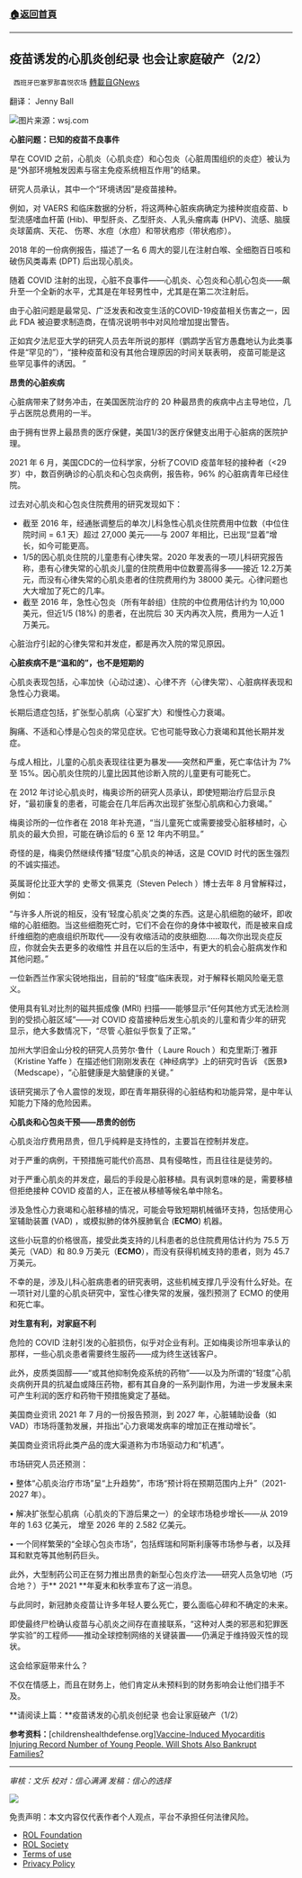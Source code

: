 ###  [:house:返回首頁](https://github.com/ourhimalayas/txt)
---


## 疫苗诱发的心肌炎创纪录 也会让家庭破产（2/2）
` 西班牙巴塞罗那喜悦农场` [轉載自GNews](https://gnews.org/zh-hans/1942774/)

翻译： Jenny Ball

![](https://assets.gnews.org/wp-content/uploads/2022/02/S1-JQ799_USVAX0_G_20210318125352.jpg)图片来源：wsj.com

**心脏问题：已知的疫苗不良事件**

早在 COVID 之前，心肌炎（心肌炎症）和心包炎（心脏周围组织的炎症）被认为是“外部环境触发因素与宿主免疫系统相互作用”的结果。

研究人员承认，其中一个“环境诱因”是疫苗接种。

例如，对 VAERS 和临床数据的分析，将这两种心脏疾病确定为接种炭疽疫苗、b 型流感嗜血杆菌 (Hib)、甲型肝炎、乙型肝炎、人乳头瘤病毒 (HPV)、流感、脑膜炎球菌病、天花、 伤寒、水痘（水痘）和带状疱疹（带状疱疹）。

2018 年的一份病例报告，描述了一名 6 周大的婴儿在注射白喉、全细胞百日咳和破伤风类毒素 (DPT) 后出现心肌炎。

随着 COVID 注射的出现，心脏不良事件——心肌炎、心包炎和心肌心包炎——飙升至一个全新的水平，尤其是在年轻男性中，尤其是在第二次注射后。

由于心脏问题是最常见、广泛发表和改变生活的COVID-19疫苗相关伤害之一，因此 FDA 被迫要求制造商，在情况说明书中对风险增加提出警告。

正如宾夕法尼亚大学的研究人员去年所说的那样（鹦鹉学舌官方愚蠢地认为此类事件是“罕见的”），“接种疫苗和没有其他合理原因的时间关联表明， 疫苗可能是这些罕见事件的诱因。 ”

**昂贵的心脏疾病**

心脏病带来了财务冲击，在美国医院治疗的 20 种最昂贵的疾病中占主导地位，几乎占医院总费用的一半。

由于拥有世界上最昂贵的医疗保健，美国1/3的医疗保健支出用于心脏病的医院护理。

2021 年 6 月，美国CDC的一位科学家，分析了COVID 疫苗年轻的接种者（&lt;29 岁）中，数百例确诊的心肌炎和心包炎病例，报告称，96% 的心脏病青年已经住院。

过去对心肌炎和心包炎住院费用的研究发现如下：

- 截至 2016 年，经通胀调整后的单次儿科急性心肌炎住院费用中位数（中位住院时间 = 6.1 天）超过 27,000 美元——与 2007 年相比，已出现“显着”增长，如今可能更高。
- 1/5的因心肌炎住院的儿童患有心律失常。2020 年发表的一项儿科研究报告称，患有心律失常的心肌炎儿童的住院费用中位数要高得多——接近 12.2万美元，而没有心律失常的心肌炎患者的住院费用约为 38000 美元。心律问题也大大增加了死亡的几率。
- 截至 2016 年，急性心包炎（所有年龄组）住院的中位费用估计约为 10,000 美元，但近1/5 (18%) 的患者，在出院后 30 天内再次入院，费用为一人近 1 万美元。


心脏治疗引起的心律失常和并发症，都是再次入院的常见原因。

**心脏疾病不是“温和的”，也不是短期的**

心肌炎表现包括，心率加快（心动过速）、心律不齐（心律失常）、心脏病样表现和急性心力衰竭。

长期后遗症包括，扩张型心肌病（心室扩大）和慢性心力衰竭。

胸痛、不适和心悸是心包炎的常见症状。它也可能导致心力衰竭和其他长期并发症。

与成人相比，儿童的心肌炎表现往往更为暴发——突然和严重，死亡率估计为 7% 至 15%。因心肌炎住院的儿童比因其他诊断入院的儿童更有可能死亡。

在 2012 年讨论心肌炎时，梅奥诊所的研究人员承认，即使短期治疗后显示良好，“最初康复的患者，可能会在几年后再次出现扩张型心肌病和心力衰竭。”

梅奥诊所的一位作者在 2018 年补充道，“当儿童死亡或需要接受心脏移植时，心肌炎的最大负担，可能在确诊后的 6 至 12 年内不明显。”

奇怪的是，梅奥仍然继续传播“轻度”心肌炎的神话，这是 COVID 时代的医生强烈的不诚实描述。

英属哥伦比亚大学的 史蒂文·佩莱克（Steven Pelech ）博士去年 8 月曾解释过，例如：

“与许多人所说的相反，没有‘轻度心肌炎’之类的东西。这是心肌细胞的破坏，即收缩的心脏细胞。当这些细胞死亡时，它们不会在你的身体中被取代，而是被来自成纤维细胞的疤痕组织所取代——没有收缩活动的皮肤细胞……每次你出现炎症反应，你就会失去更多的收缩性 并且在以后的生活中，有更大的机会心脏病发作和其他问题。”

一位新西兰作家尖锐地指出，目前的“轻度”临床表现，对于解释长期风险毫无意义。

使用具有钆对比剂的磁共振成像 (MRI) 扫描——能够显示“任何其他方式无法检测到的受损心脏区域”——对 COVID 疫苗接种后发生心肌炎的儿童和青少年的研究显示，绝大多数情况下，“尽管 心脏似乎恢复了正常。”

加州大学旧金山分校的研究人员劳尔·鲁什（ Laure Rouch ）和克里斯汀·雅菲（Kristine Yaffe ）在描述他们刚刚发表在《神经病学》上的研究时告诉 《医景》（Medscape），“心脏健康是大脑健康的关键。”

该研究揭示了令人震惊的发现，即在青年期获得的心脏结构和功能异常，是中年认知能力下降的危险因素。

**心肌炎和心包炎干预——昂贵的创伤**

心肌炎治疗费用昂贵，但几乎纯粹是支持性的，主要旨在控制并发症。

对于严重的病例，干预措施可能代价高昂、具有侵略性，而且往往是徒劳的。

对于严重心肌炎的并发症，最后的手段是心脏移植。具有讽刺意味的是，需要移植但拒绝接种 COVID 疫苗的人，正在被从移植等候名单中除名。

涉及急性心力衰竭和心脏移植的情况，可能会导致短期机械循环支持，包括使用心室辅助装置 (VAD) ，或模拟肺的体外膜肺氧合 (**ECMO**) 机器。

这些小玩意的价格很高，接受此类支持的儿科患者的总住院费用估计约为 75.5 万美元（VAD）和 80.9 万美元（**ECMO**），而没有获得机械支持的患者，则为 45.7 万美元。

不幸的是，涉及儿科心脏病患者的研究表明，这些机械支撑几乎没有什么好处。在一项针对儿童的心肌炎研究中，室性心律失常的发展，强烈预测了 ECMO 的使用和死亡率。

**对生意有利，对家庭不利**

危险的 COVID 注射引发的心脏损伤，似乎对企业有利。正如梅奥诊所坦率承认的那样，一些心肌炎患者需要终生服药——成为终生送钱客户。

此外，皮质类固醇——“或其他抑制免疫系统的药物”——以及为所谓的“轻度”心肌炎病例开具的抗凝血或降压药物，都有其自身的一系列副作用，为进一步发展未来可产生利润的医疗和药物干预措施奠定了基础。

美国商业资讯 2021 年 7 月的一份报告预测，到 2027 年，心脏辅助设备（如 VAD）市场将蓬勃发展，并指出“心力衰竭发病率的增加正在推动增长”。

美国商业资讯将此类产品的庞大渠道称为市场驱动力和“机遇”。

市场研究人员还预测：

• 整体“心肌炎治疗市场”呈“上升趋势”，市场“预计将在预期范围内上升”（2021-2027 年）。

• 解决扩张型心肌病（心肌炎的下游后果之一）的全球市场稳步增长——从 2019 年的 1.63 亿美元， 增至 2026 年的 2.582 亿美元。

• 一个同样繁荣的“全球心包炎市场”，包括辉瑞和阿斯利康等市场参与者，以及拜耳和默克等其他制药巨头。

此外，大型制药公司正在努力推出昂贵的新型心包炎疗法——研究人员急切地（巧合地？）于** 2021 **年夏末和秋季宣布了这一消息。

与此同时，新冠肺炎疫苗让许多年轻人要么死亡，要么面临心碎和不确定的未来。

即使最终尸检确认疫苗与心肌炎之间存在直接联系，“这种对人类的邪恶和犯罪医学实验”的工程师——推动全球控制网络的关键装置——仍满足于维持毁灭性的现状。

这会给家庭带来什么？

不仅在情感上，而且在财务上，他们肯定从未预料到的财务影响会让他们措手不及。

**请阅读上篇：**疫苗诱发的心肌炎创纪录 也会让家庭破产（1/2）

**参考资料：**[childrenshealthdefense.org][Vaccine-Induced Myocarditis Injuring Record Number of Young People. Will Shots Also Bankrupt Families?](https://childrenshealthdefense.org/defender/vaccine-induced-myocarditis-injuring-young-people/?utm_source=salsa&amp;eType=EmailBlastContent&amp;eId=1ddf0d09-1730-4ede-8740-1a39c313663e)

* * *

*审核：文乐
校对：信心满满
发稿：信心的选择*

![](https://assets.gnews.org/wp-content/uploads/2022/02/GNEWS_CH.-1-3-1.jpeg)

 

免责声明：本文内容仅代表作者个人观点，平台不承担任何法律风险。

- [ROL Foundation](https://rolfoundation.org/)
- [ROL Society](https://rolsociety.org/)
- [Terms of use](https://gnews.org/terms-of-use-3/)
- [Privacy Policy](https://gnews.org/privacy-policy/)
